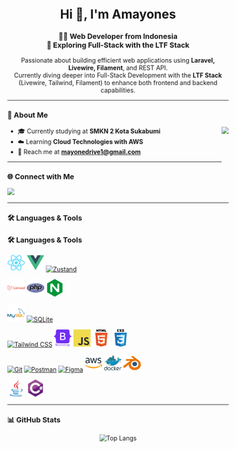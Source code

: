 <h1 align="center">Hi 👋, I'm Amayones</h1>

<h3 align="center">
  👨‍💻 Web Developer from Indonesia <br>
  🚀 Exploring Full-Stack with the LTF Stack
</h3>

<p align="center">
  Passionate about building efficient web applications using <strong>Laravel, Livewire, Filament</strong>, and REST API.<br>
  Currently diving deeper into Full-Stack Development with the <strong>LTF Stack</strong> (Livewire, Tailwind, Filament) to enhance both frontend and backend capabilities.
</p>

---

### 🧠 About Me

<img align="right" height="150" src="https://media3.giphy.com/media/v1.Y2lkPTc5MGI3NjExajIxcGVhMWloaW1mM20xZjY2NXBtcHVqMHExbGo3eW5uNG1vNjVpcCZlcD12MV9pbnRlcm5hbF9naWZfYnlfaWQmY3Q9Zw/l3vRjmnBCO2T8B97O/giphy.gif"/>

- 🎓 Currently studying at **SMKN 2 Kota Sukabumi**  
- ☁️ Learning **Cloud Technologies with AWS**  
- 📧 Reach me at **mayonedrive1@gmail.com**

---

### 🌐 Connect with Me
<p align="left">
  <a href="mailto:mayonedrive1@gmail.com"><img src="https://img.shields.io/badge/Email-D14836?style=for-the-badge&logo=gmail&logoColor=white"></a>
  <!-- Tambahkan LinkedIn, GitHub, Instagram, dsb. jika ada -->
</p>

---

### 🛠️ Languages & Tools

### 🛠️ Languages & Tools

<p align="left">
  <!-- Frameworks & Libraries -->
  <a href="https://reactjs.org/" target="_blank"><img src="https://raw.githubusercontent.com/devicons/devicon/master/icons/react/react-original.svg" width="40" height="40" alt="React" /></a>
  <a href="https://vuejs.org/" target="_blank"><img src="https://raw.githubusercontent.com/devicons/devicon/master/icons/vuejs/vuejs-original.svg" width="40" height="40" alt="Vue.js" /></a>
  <a href="https://zustand-demo.pmnd.rs/" target="_blank"><img src="https://avatars.githubusercontent.com/u/72518640?s=200&v=4" width="40" height="40" alt="Zustand" /></a>

  <!-- Backend & Server -->
  <a href="https://laravel.com/" target="_blank"><img src="https://raw.githubusercontent.com/devicons/devicon/master/icons/laravel/laravel-original-wordmark.svg" width="40" height="40" alt="Laravel" /></a>
  <a href="https://www.php.net" target="_blank"><img src="https://raw.githubusercontent.com/devicons/devicon/master/icons/php/php-original.svg" width="40" height="40" alt="PHP" /></a>
  <a href="https://www.nginx.com/" target="_blank"><img src="https://raw.githubusercontent.com/devicons/devicon/master/icons/nginx/nginx-original.svg" width="40" height="40" alt="Nginx" /></a>

  <!-- Database -->
  <a href="https://www.mysql.com/" target="_blank"><img src="https://raw.githubusercontent.com/devicons/devicon/master/icons/mysql/mysql-original-wordmark.svg" width="40" height="40" alt="MySQL" /></a>
  <a href="https://www.sqlite.org/" target="_blank"><img src="https://www.vectorlogo.zone/logos/sqlite/sqlite-icon.svg" width="40" height="40" alt="SQLite" /></a>

  <!-- Frontend -->
  <a href="https://tailwindcss.com/" target="_blank"><img src="https://www.vectorlogo.zone/logos/tailwindcss/tailwindcss-icon.svg" width="40" height="40" alt="Tailwind CSS" /></a>
  <a href="https://getbootstrap.com/" target="_blank"><img src="https://raw.githubusercontent.com/devicons/devicon/master/icons/bootstrap/bootstrap-plain-wordmark.svg" width="40" height="40" alt="Bootstrap" /></a>
  <a href="https://developer.mozilla.org/en-US/docs/Web/JavaScript" target="_blank"><img src="https://raw.githubusercontent.com/devicons/devicon/master/icons/javascript/javascript-original.svg" width="40" height="40" alt="JavaScript" /></a>
  <a href="https://www.w3.org/html/" target="_blank"><img src="https://raw.githubusercontent.com/devicons/devicon/master/icons/html5/html5-original-wordmark.svg" width="40" height="40" alt="HTML5" /></a>
  <a href="https://www.w3schools.com/css/" target="_blank"><img src="https://raw.githubusercontent.com/devicons/devicon/master/icons/css3/css3-original-wordmark.svg" width="40" height="40" alt="CSS3" /></a>

  <!-- Tools -->
  <a href="https://git-scm.com/" target="_blank"><img src="https://www.vectorlogo.zone/logos/git-scm/git-scm-icon.svg" width="40" height="40" alt="Git" /></a>
  <a href="https://postman.com" target="_blank"><img src="https://www.vectorlogo.zone/logos/getpostman/getpostman-icon.svg" width="40" height="40" alt="Postman" /></a>
  <a href="https://www.figma.com/" target="_blank"><img src="https://www.vectorlogo.zone/logos/figma/figma-icon.svg" width="40" height="40" alt="Figma" /></a>
  <a href="https://aws.amazon.com/" target="_blank"><img src="https://raw.githubusercontent.com/devicons/devicon/master/icons/amazonwebservices/amazonwebservices-original-wordmark.svg" width="40" height="40" alt="AWS" /></a>
  <a href="https://www.docker.com/" target="_blank"><img src="https://raw.githubusercontent.com/devicons/devicon/master/icons/docker/docker-original-wordmark.svg" width="40" height="40" alt="Docker" /></a>
  <a href="https://www.blender.org/" target="_blank"><img src="https://raw.githubusercontent.com/devicons/devicon/master/icons/blender/blender-original.svg" width="40" height="40" alt="Blender" /></a>

  <!-- Lainnya -->
  <a href="https://www.java.com/" target="_blank"><img src="https://raw.githubusercontent.com/devicons/devicon/master/icons/java/java-original.svg" width="40" height="40" alt="Java" /></a>
  <a href="https://www.w3schools.com/cs/" target="_blank"><img src="https://raw.githubusercontent.com/devicons/devicon/master/icons/csharp/csharp-original.svg" width="40" height="40" alt="C#" /></a>
</p>



---

### 📊 GitHub Stats

<p align="center">
  <img src="https://github-readme-stats.vercel.app/api/top-langs/?username=amayones&layout=compact&theme=tokyonight" alt="Top Langs" />
</p>
